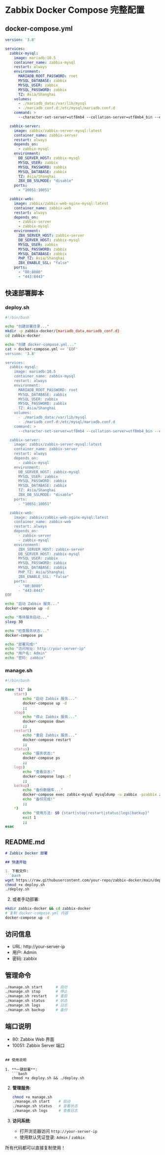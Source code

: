 # Zabbix Docker Compose 完整配置

## docker-compose.yml
```yaml
version: '3.8'

services:
  zabbix-mysql:
    image: mariadb:10.5
    container_name: zabbix-mysql
    restart: always
    environment:
      MARIADB_ROOT_PASSWORD: root
      MYSQL_DATABASE: zabbix
      MYSQL_USER: zabbix
      MYSQL_PASSWORD: zabbix
      TZ: Asia/Shanghai
    volumes:
      - ./mariadb_data:/var/lib/mysql
      - ./mariadb_conf.d:/etc/mysql/mariadb.conf.d
    command: >
      --character-set-server=utf8mb4 --collation-server=utf8mb4_bin --explicit_defaults_for_timestamp=1

  zabbix-server:
    image: zabbix/zabbix-server-mysql:latest
    container_name: zabbix-server
    restart: always
    depends_on:
      - zabbix-mysql
    environment:
      DB_SERVER_HOST: zabbix-mysql
      MYSQL_USER: zabbix
      MYSQL_PASSWORD: zabbix
      MYSQL_DATABASE: zabbix
      TZ: Asia/Shanghai
      ZBX_DB_SSLMODE: "disable"
    ports:
      - "10051:10051"

  zabbix-web:
    image: zabbix/zabbix-web-nginx-mysql:latest
    container_name: zabbix-web
    restart: always
    depends_on:
      - zabbix-server
      - zabbix-mysql
    environment:
      ZBX_SERVER_HOST: zabbix-server
      DB_SERVER_HOST: zabbix-mysql
      MYSQL_USER: zabbix
      MYSQL_PASSWORD: zabbix
      MYSQL_DATABASE: zabbix
      PHP_TZ: Asia/Shanghai
      ZBX_ENABLE_SSL: "false"
    ports:
      - "80:8080"
      - "443:8443"
```

## 快速部署脚本

### deploy.sh
```bash
#!/bin/bash

echo "创建部署目录..."
mkdir -p zabbix-docker/{mariadb_data,mariadb_conf.d}
cd zabbix-docker

echo "创建 docker-compose.yml..."
cat > docker-compose.yml << 'EOF'
version: '3.8'

services:
  zabbix-mysql:
    image: mariadb:10.5
    container_name: zabbix-mysql
    restart: always
    environment:
      MARIADB_ROOT_PASSWORD: root
      MYSQL_DATABASE: zabbix
      MYSQL_USER: zabbix
      MYSQL_PASSWORD: zabbix
      TZ: Asia/Shanghai
    volumes:
      - ./mariadb_data:/var/lib/mysql
      - ./mariadb_conf.d:/etc/mysql/mariadb.conf.d
    command: >
      --character-set-server=utf8mb4 --collation-server=utf8mb4_bin --explicit_defaults_for_timestamp=1

  zabbix-server:
    image: zabbix/zabbix-server-mysql:latest
    container_name: zabbix-server
    restart: always
    depends_on:
      - zabbix-mysql
    environment:
      DB_SERVER_HOST: zabbix-mysql
      MYSQL_USER: zabbix
      MYSQL_PASSWORD: zabbix
      MYSQL_DATABASE: zabbix
      TZ: Asia/Shanghai
      ZBX_DB_SSLMODE: "disable"
    ports:
      - "10051:10051"

  zabbix-web:
    image: zabbix/zabbix-web-nginx-mysql:latest
    container_name: zabbix-web
    restart: always
    depends_on:
      - zabbix-server
      - zabbix-mysql
    environment:
      ZBX_SERVER_HOST: zabbix-server
      DB_SERVER_HOST: zabbix-mysql
      MYSQL_USER: zabbix
      MYSQL_PASSWORD: zabbix
      MYSQL_DATABASE: zabbix
      PHP_TZ: Asia/Shanghai
      ZBX_ENABLE_SSL: "false"
    ports:
      - "80:8080"
      - "443:8443"
EOF

echo "启动 Zabbix 服务..."
docker-compose up -d

echo "等待服务启动..."
sleep 30

echo "检查服务状态..."
docker-compose ps

echo "部署完成!"
echo "访问地址: http://your-server-ip"
echo "用户名: Admin"
echo "密码: zabbix"
```

### manage.sh
```bash
#!/bin/bash

case "$1" in
    start)
        echo "启动 Zabbix 服务..."
        docker-compose up -d
        ;;
    stop)
        echo "停止 Zabbix 服务..."
        docker-compose down
        ;;
    restart)
        echo "重启 Zabbix 服务..."
        docker-compose restart
        ;;
    status)
        echo "服务状态:"
        docker-compose ps
        ;;
    logs)
        echo "查看日志:"
        docker-compose logs -f
        ;;
    backup)
        echo "备份数据库..."
        docker-compose exec zabbix-mysql mysqldump -u zabbix -pzabbix zabbix > zabbix_backup_$(date +%Y%m%d_%H%M%S).sql
        echo "备份完成!"
        ;;
    *)
        echo "使用方法: $0 {start|stop|restart|status|logs|backup}"
        exit 1
        ;;
esac
```

## README.md
```markdown
# Zabbix Docker 部署

## 快速开始

1. 下载文件:
```bash
wget https://raw.githubusercontent.com/your-repo/zabbix-docker/main/deploy.sh
chmod +x deploy.sh
./deploy.sh
```

2. 或者手动部署:
```bash
mkdir zabbix-docker && cd zabbix-docker
# 复制 docker-compose.yml 内容
docker-compose up -d
```

## 访问信息
- URL: http://your-server-ip
- 用户: Admin
- 密码: zabbix

## 管理命令
```bash
./manage.sh start      # 启动
./manage.sh stop       # 停止  
./manage.sh restart    # 重启
./manage.sh status     # 状态
./manage.sh logs       # 日志
./manage.sh backup     # 备份
```

## 端口说明
- 80: Zabbix Web 界面
- 10051: Zabbix Server 端口
```

## 使用说明

1. **一键部署**:
   ```bash
   chmod +x deploy.sh && ./deploy.sh
   ```

2. **管理服务**:
   ```bash
   chmod +x manage.sh
   ./manage.sh start    # 启动
   ./manage.sh status   # 查看状态
   ./manage.sh logs     # 查看日志
   ```

3. **访问系统**:
   - 打开浏览器访问 `http://your-server-ip`
   - 使用默认凭证登录: `Admin` / `zabbix`

所有代码都可以直接复制使用！
